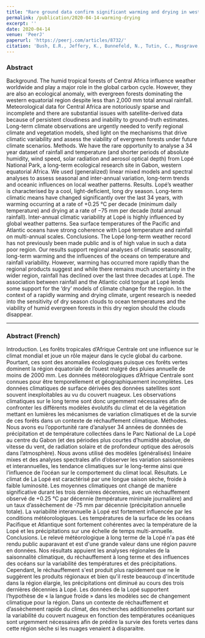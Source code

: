 ```yaml
---
title: "Rare ground data confirm significant warming and drying in western equatorial Africa"
permalink: /publication/2020-04-14-warming-drying
excerpt: ''
date: 2020-04-14
venue: 'PeerJ'
paperurl: 'https://peerj.com/articles/8732/'
citation: 'Bush, E.R., Jeffery, K., Bunnefeld, N., Tutin, C., Musgrave, R., Moussavou, G., Mihindou, V., Malhi, Y., Lehmann, D., Ndong, J.E. and Makaga, L., 2020. Rare ground data confirm significant warming and drying in western equatorial Africa. PeerJ, 8, p.e8732'
---
```

  
### Abstract
Background. The humid tropical forests of Central Africa influence weather worldwide and play a major role in the global carbon cycle. However, they are also an ecological anomaly, with evergreen forests dominating the western equatorial region despite less than 2,000 mm total annual rainfall. Meteorological data for Central Africa are notoriously sparse and incomplete and there are substantial issues with satellite-derived data because of persistent cloudiness and inability to ground-truth estimates. Long-term climate observations are urgently needed to verify regional climate and vegetation models, shed light on the mechanisms that drive climatic variability and assess the viability of evergreen forests under future climate scenarios.
Methods. We have the rare opportunity to analyse a 34 year dataset of rainfall and temperature (and shorter periods of absolute humidity, wind speed, solar radiation and aerosol optical depth) from Lopé National Park, a long-term ecological research site in Gabon, western equatorial Africa. We used (generalized) linear mixed models and spectral analyses to assess seasonal and inter-annual variation, long-term trends and oceanic influences on local weather patterns.
Results. Lopé’s weather is characterised by a cool, light-deficient, long dry season. Long-term climatic means have changed significantly over the last 34 years, with warming occurring at a rate of +0.25 °C per decade (minimum daily temperature) and drying at a rate of −75 mm per decade (total annual rainfall). Inter-annual climatic variability at Lopé is highly influenced by global weather patterns. Sea surface temperatures of the Pacific and Atlantic oceans have strong coherence with Lopé temperature and rainfall on multi-annual scales.
Conclusions. The Lopé long-term weather record has not previously been made public and is of high value in such a data poor region. Our results support regional analyses of climatic seasonality, long-term warming and the influences of the oceans on temperature and rainfall variability. However, warming has occurred more rapidly than the regional products suggest and while there remains much uncertainty in the wider region, rainfall has declined over the last three decades at Lopé. The association between rainfall and the Atlantic cold tongue at Lopé lends some support for the ‘dry’ models of climate change for the region. In the context of a rapidly warming and drying climate, urgent research is needed into the sensitivity of dry season clouds to ocean temperatures and the viability of humid evergreen forests in this dry region should the clouds disappear.

***

### Abstract (French)
Introduction. Les forêts tropicales d’Afrique Centrale ont une influence sur le climat mondial et joue un rôle majeur dans le cycle global du carbone. Pourtant, ces sont des anomalies écologiques puisque ces forêts vertes dominent la région équatoriale de l’ouest malgré des pluies annuelle de moins de 2000 mm. Les données météorologiques d’Afrique Centrale sont connues pour être temporellement et géographiquement incomplètes. Les données climatiques de surface dérivées des données satellites sont souvent inexploitables au vu du couvert nuageux. Les observations climatiques sur le long terme sont donc urgemment nécessaires afin de confronter les différents modèles évolutifs du climat et de la végétation mettant en lumières les mécanismes de variation climatiques et de la survie de ces forêts dans un contexte de réchauffement climatique.
Méthodes. Nous avons eu l’opportunité rare d’analyser 34 années de données de précipitation et de température collectées dans le Parc National de La Lopé au centre du Gabon (et des périodes plus courtes d’humidité absolue, de vitesse du vent, de radiation solaire et de profondeur optique des aérosols dans l’atmosphère). Nous avons utilisé des modèles (généralisés) linéaire mixes et des analyses spectrales afin d’observer les variation saisonnières et interannuelles, les tendance climatiques sur le long-terme ainsi que l’influence de l’océan sur le comportement du climat local.
Résultats. Le climat de La Lopé est caractérisé par une longue saison sèche, froide à faible luminosité. Les moyennes climatiques ont changé de manière significative durant les trois dernières décennies, avec un réchauffement observé de +0.25 °C par décennie (température minimale journalière) and un taux d’assèchement de -75 mm par décennie (précipitation annuelle totale). La variabilité interannuelle à Lopé est fortement influencée par les conditions météorologiques. Les températures de la surface de les océans Pacifique et Atlantique sont fortement cohérentes avec la température de la Lopé et les précipitations sur une échelle de temps multi-annuelle.
Conclusions. Le relevé météorologique à long terme de la Lopé n'a pas été rendu public auparavant et est d'une grande valeur dans une région pauvre en données. Nos résultats appuient les analyses régionales de la saisonnalité climatique, du réchauffement à long terme et des influences des océans sur la variabilité des températures et des précipitations. Cependant, le réchauffement s'est produit plus rapidement que ne le suggèrent les produits régionaux et bien qu'il reste beaucoup d'incertitude dans la région élargie, les précipitations ont diminué au cours des trois dernières décennies à Lopé. Les données de la Lopé supportent l’hypothèse de « la langue froide » dans les modèles sec de changement climatique pour la région. Dans un contexte de réchauffement et d’assèchement rapide du climat, des recherches additionnelles portant sur la variabilité du couvert nuageux en fonction des températures océaniques sont urgemment nécessaires afin de prédire la survie des forets vertes dans cette région sèche si les nuages venaient à disparaitre.


